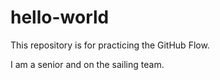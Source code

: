 # hello-world
This repository is for practicing the GitHub Flow.

I am a senior and on the sailing team.
